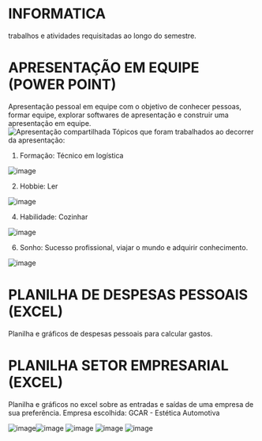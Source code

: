 # INFORMATICA
trabalhos e atividades requisitadas ao longo do semestre. 

# APRESENTAÇÃO EM EQUIPE (POWER POINT)
Apresentação pessoal em equipe com o objetivo de conhecer pessoas, formar equipe, explorar softwares de apresentação e construir uma apresentação em equipe.  
![Apresentação compartilhada](https://github.com/wzlarissa/INFORMATICA1/assets/162644401/163ee522-a7cc-4ba1-851d-b705a077c8d9)
Tópicos que foram trabalhados ao decorrer da apresentação: 
 1. Formação: Técnico em logística
    
![image](https://github.com/wzlarissa/INFORMATICA1/assets/162644401/702eff27-6eca-4734-8b3c-2a00bd786166)

 2. Hobbie: Ler
    
![image](https://github.com/wzlarissa/INFORMATICA1/assets/162644401/68579bcf-1362-47ae-b936-7ea70d8d4173)

 4. Habilidade: Cozinhar

![image](https://github.com/wzlarissa/INFORMATICA1/assets/162644401/c72e52eb-f909-43c9-9424-5d2530ded994)


 6. Sonho: Sucesso profissional, viajar o mundo e adquirir conhecimento.

![image](https://github.com/wzlarissa/INFORMATICA1/assets/162644401/872e39a1-b613-401e-a164-d35800ab9003)
 
# PLANILHA DE DESPESAS PESSOAIS (EXCEL)
Planilha e gráficos de despesas pessoais para calcular gastos. 

# PLANILHA SETOR EMPRESARIAL (EXCEL)
Planilha e gráficos no excel sobre as entradas e saídas de uma empresa de sua preferência. 
Empresa escolhida: GCAR - Estética Automotiva

![image](https://github.com/wzlarissa/INFORMATICA1/assets/162644401/c459a001-8add-4d28-887b-ab8acfc29db9)![image](https://github.com/wzlarissa/INFORMATICA1/assets/162644401/585480b3-b0cf-4f94-b971-834b9199c3dc) ![image](https://github.com/wzlarissa/INFORMATICA1/assets/162644401/b7c2ec1b-1eef-4c28-8e26-842fc30c60f4)
![image](https://github.com/wzlarissa/INFORMATICA1/assets/162644401/84675b39-000f-485b-8cc7-74b060860119)
![image](https://github.com/wzlarissa/INFORMATICA1/assets/162644401/62280d3c-fb58-4ea2-9bc1-0e98a14c57f5)





